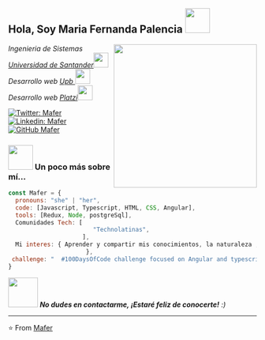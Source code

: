 <h2> Hola, Soy Maria Fernanda Palencia  <img src="https://media.giphy.com/media/mGcNjsfWAjY5AEZNw6/giphy.gif" width="50"></h2>

<img align='right' src="https://user-images.githubusercontent.com/39041288/135320295-91f17646-9af6-4c0e-a6e3-654ff70cc5ad.png" width="290">
<p><em>Ingenieria de Sistemas <a href="https://cucuta.udes.edu.co/">Universidad de Santander</a><img src=" https://media.giphy.com/media/fYSnHlufseco8Fh93Z/giphy.gif" width="30"></br>Desarrollo web <a href="https://www.upb.edu.co/es/mision-tic"> Upb </a><img src="https://media.giphy.com/media/WUlplcMpOCEmTGBtBW/giphy.gif" width="30"> 
</br>Desarrollo web <a href="https://platzi.com/p/Mafer19/"> Platzi</a><img src="https://media.giphy.com/media/WUlplcMpOCEmTGBtBW/giphy.gif" width="30">
</em></p>

[![Twitter: Mafer](https://img.shields.io/twitter/follow/Mafer?style=social)](https://twitter.com/mafer18199420)
[![Linkedin: Mafer](https://img.shields.io/badge/-Mafer-blue?style=flat-square&logo=Linkedin&logoColor=white&link=https://www.linkedin.com/in/fernandapalencia/)](https://www.linkedin.com/in/fernandapalencia/)
[![GitHub Mafer](https://img.shields.io/github/followers/thaiane?label=follow&style=social)](https://github.com/mafer23)

### <img src="https://media.giphy.com/media/VgCDAzcKvsR6OM0uWg/giphy.gif" width="50"> Un poco más sobre mí... 

```javascript
const Mafer = {
  pronouns: "she" | "her",
  code: [Javascript, Typescript, HTML, CSS, Angular],
  tools: [Redux, Node, postgreSql],
  Comunidades Tech: [
                        "Technolatinas", 
                     ],
  Mi interes: { Aprender y compartir mis conocimientos, la naturaleza ,los gatitos , la hamburguesa"
                      },
 challenge: "  #100DaysOfCode challenge focused on Angular and typescript"
}
```

<img src="https://media.giphy.com/media/LnQjpWaON8nhr21vNW/giphy.gif" width="60"> <em><b> No dudes en contactarme, ¡Estaré feliz de conocerte!</b> :)</em>

---

⭐️ From [Mafer](https://github.com/mafer23)
